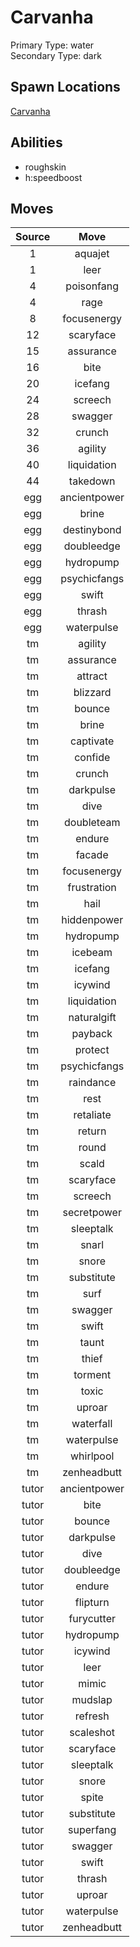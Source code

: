# Carvanha  
Primary Type: water  
Secondary Type: dark  
  
## Spawn Locations  
[Carvanha](/data/spawn_presets/carvanha.md)  
  
## Abilities  
  * roughskin
  * h:speedboost
  
  
## Moves  
  
| Source | Move |  
|:---:|:---:|  
| 1 | aquajet |  
| 1 | leer |  
| 4 | poisonfang |  
| 4 | rage |  
| 8 | focusenergy |  
| 12 | scaryface |  
| 15 | assurance |  
| 16 | bite |  
| 20 | icefang |  
| 24 | screech |  
| 28 | swagger |  
| 32 | crunch |  
| 36 | agility |  
| 40 | liquidation |  
| 44 | takedown |  
| egg | ancientpower |  
| egg | brine |  
| egg | destinybond |  
| egg | doubleedge |  
| egg | hydropump |  
| egg | psychicfangs |  
| egg | swift |  
| egg | thrash |  
| egg | waterpulse |  
| tm | agility |  
| tm | assurance |  
| tm | attract |  
| tm | blizzard |  
| tm | bounce |  
| tm | brine |  
| tm | captivate |  
| tm | confide |  
| tm | crunch |  
| tm | darkpulse |  
| tm | dive |  
| tm | doubleteam |  
| tm | endure |  
| tm | facade |  
| tm | focusenergy |  
| tm | frustration |  
| tm | hail |  
| tm | hiddenpower |  
| tm | hydropump |  
| tm | icebeam |  
| tm | icefang |  
| tm | icywind |  
| tm | liquidation |  
| tm | naturalgift |  
| tm | payback |  
| tm | protect |  
| tm | psychicfangs |  
| tm | raindance |  
| tm | rest |  
| tm | retaliate |  
| tm | return |  
| tm | round |  
| tm | scald |  
| tm | scaryface |  
| tm | screech |  
| tm | secretpower |  
| tm | sleeptalk |  
| tm | snarl |  
| tm | snore |  
| tm | substitute |  
| tm | surf |  
| tm | swagger |  
| tm | swift |  
| tm | taunt |  
| tm | thief |  
| tm | torment |  
| tm | toxic |  
| tm | uproar |  
| tm | waterfall |  
| tm | waterpulse |  
| tm | whirlpool |  
| tm | zenheadbutt |  
| tutor | ancientpower |  
| tutor | bite |  
| tutor | bounce |  
| tutor | darkpulse |  
| tutor | dive |  
| tutor | doubleedge |  
| tutor | endure |  
| tutor | flipturn |  
| tutor | furycutter |  
| tutor | hydropump |  
| tutor | icywind |  
| tutor | leer |  
| tutor | mimic |  
| tutor | mudslap |  
| tutor | refresh |  
| tutor | scaleshot |  
| tutor | scaryface |  
| tutor | sleeptalk |  
| tutor | snore |  
| tutor | spite |  
| tutor | substitute |  
| tutor | superfang |  
| tutor | swagger |  
| tutor | swift |  
| tutor | thrash |  
| tutor | uproar |  
| tutor | waterpulse |  
| tutor | zenheadbutt |  
  
